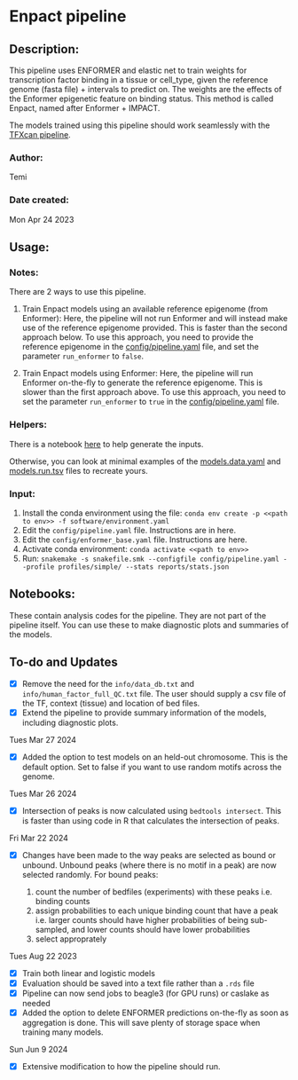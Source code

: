 
# Enpact pipeline

## Description: 
This pipeline uses ENFORMER and elastic net to train weights for transcription factor binding in a tissue or cell_type, given the reference genome (fasta file) + intervals to predict on. The weights are the effects of the Enformer epigenetic feature on binding status. This method is called Enpact, named after Enformer + IMPACT.

The models trained using this pipeline should work seamlessly with the [TFXcan pipeline](...).

### Author: 
Temi

### Date created: 
Mon Apr 24 2023

## Usage: 

### Notes:

There are 2 ways to use this pipeline. 

1. Train Enpact models using an available reference epigenome (from Enformer): Here, the pipeline will not run Enformer and will instead make use of the reference epigenome provided. This is faster than the second approach below. To use this approach, you need to provide the reference epigenome in the [config/pipeline.yaml](./minimal/pipeline.minimal.yaml) file, and set the parameter `run_enformer` to `false`.

2. Train Enpact models using Enformer: Here, the pipeline will run Enformer on-the-fly to generate the reference epigenome. This is slower than the first approach above. To use this approach, you need to set the parameter `run_enformer` to `true` in the [config/pipeline.yaml](./minimal/pipeline.minimal.yaml) file.


### Helpers:

There is a notebook [here](./notebooks/prepare_samples.qmd) to help generate the inputs. 

Otherwise, you can look at minimal examples of the [models.data.yaml](./minimal/models.data.yaml) and [models.run.tsv](./minimal/models.run.tsv) files to recreate yours.

### Input:

1. Install the conda environment using the file:
    `conda env create -p <<path to env>> -f software/environment.yaml`
2. Edit the `config/pipeline.yaml` file. Instructions are in here.
3. Edit the `config/enformer_base.yaml` file. Instructions are here.
4. Activate conda environment:
    `conda activate <<path to env>>`
5. Run:
    `snakemake -s snakefile.smk --configfile config/pipeline.yaml --profile profiles/simple/ --stats reports/stats.json`

## Notebooks:
These contain analysis codes for the pipeline. They are not part of the pipeline itself. You can use these to make diagnostic plots and summaries of the models.

## To-do and Updates
- [X] Remove the need for the  `info/data_db.txt` and `info/human_factor_full_QC.txt` file. The user should supply a csv file of the TF, context (tissue) and location of bed files. 
- [X] Extend the pipeline to provide summary information of the models, including diagnostic plots.

Tues Mar 27 2024

- [X] Added the option to test models on an held-out chromosome. This is the default option. Set to false if you want to use random motifs across the genome.

Tues Mar 26 2024

- [X] Intersection of peaks is now calculated using `bedtools intersect`. This is faster than using code in R that calculates the intersection of peaks.

Fri Mar 22 2024

- [X] Changes have been made to the way peaks are selected as bound or unbound. Unbound peaks (where there is no motif in a peak) are now selected randomly. For bound peaks:

    1. count the number of bedfiles (experiments) with these peaks i.e. binding counts
    2. assign probabilities to each unique binding count that have a peak i.e. larger counts should have higher probabilities of being sub-sampled, and lower counts should have lower probabilities
    3. select approprately

Tues Aug 22 2023

- [X] Train both linear and logistic models
- [X] Evaluation should be saved into a text file rather than a `.rds` file
- [X] Pipeline can now send jobs to beagle3 (for GPU runs) or caslake as needed
- [X] Added the option to delete ENFORMER predictions on-the-fly as soon as aggregation is done. This will save plenty of storage space when training many models.

Sun Jun 9 2024

- [X] Extensive modification to how the pipeline should run.
